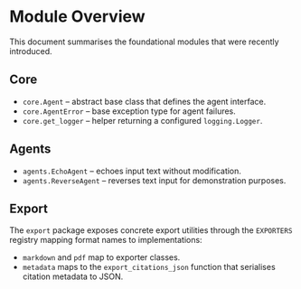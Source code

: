 # Module Overview

This document summarises the foundational modules that were recently
introduced.

## Core

- `core.Agent` – abstract base class that defines the agent interface.
- `core.AgentError` – base exception type for agent failures.
- `core.get_logger` – helper returning a configured `logging.Logger`.

## Agents

- `agents.EchoAgent` – echoes input text without modification.
- `agents.ReverseAgent` – reverses text input for demonstration purposes.

## Export

The `export` package exposes concrete export utilities through the
`EXPORTERS` registry mapping format names to implementations:

- `markdown` and `pdf` map to exporter classes.
- `metadata` maps to the `export_citations_json` function that serialises
  citation metadata to JSON.
